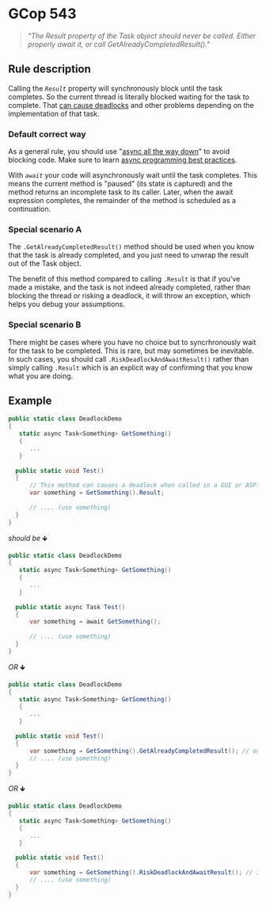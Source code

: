 ﻿# GCop 543

> *"The Result property of the Task object should never be called. Either properly await it, or call GetAlreadyCompletedResult()."*

## Rule description

Calling the *`Result`* property will synchronously block until the task completes. So the current thread is literally blocked waiting for the task to complete. That [can cause deadlocks](http://blog.stephencleary.com/2012/07/dont-block-on-async-code.html) and other problems depending on the implementation of that task.

### Default correct way
As a general rule, you should use "[async all the way down](https://stackoverflow.com/questions/29808915/why-use-async-await-all-the-way-down)" to avoid blocking code. Make sure to learn [async programming best practices](https://msdn.microsoft.com/en-us/magazine/jj991977.aspx?f=255&MSPPError=-2147217396).

With *`await`* your code will asynchronously wait until the task completes. This means the current method is "paused" (its state is captured) and the method returns an incomplete task to its caller. Later, when the await expression completes, the remainder of the method is scheduled as a continuation.

### Special scenario A
The `.GetAlreadyCompletedResult()` method should be used when you know that the task is already completed, and you just need to unwrap the result out of the Task object.

The benefit of this method compared to calling `.Result` is that if you've made a mistake, and the task is not indeed already completed, rather than blocking the thread or risking a deadlock, it will throw an exception, which helps you debug your assumptions.

### Special scenario B
There might be cases where you have no choice but to syncrhronously wait for the task to be completed. This is rare, but may sometimes be inevitable. In such cases, you should call `.RiskDeadlockAndAwaitResult()` rather than simply calling `.Result` which is an explicit way of confirming that you know what you are doing.

## Example

```csharp
public static class DeadlockDemo
{
   static async Task<Something> GetSomething()
   {
      ...
   }
  
  public static void Test()
  {
      // This method can causes a deadlock when called in a GUI or ASP.NET context.
      var something = GetSomething().Result;
      
      // .... (use something)
  }
}
```

*should be* 🡻

```csharp
public static class DeadlockDemo
{
   static async Task<Something> GetSomething()
   {
      ...
   }
  
  public static async Task Test()
  {
      var something = await GetSomething();
      
      // .... (use something)
  }
}
```

*OR* 🡻

```csharp
public static class DeadlockDemo
{
   static async Task<Something> GetSomething()
   {
      ...
   }
  
  public static void Test()
  {
      var something = GetSomething().GetAlreadyCompletedResult(); // only if you know for sure that the task is completed
      // .... (use something)
  }
}
```

*OR* 🡻

```csharp
public static class DeadlockDemo
{
   static async Task<Something> GetSomething()
   {
      ...
   }
  
  public static void Test()
  {
      var something = GetSomething().RiskDeadlockAndAwaitResult(); // If you have no choice, or know what you're doing.
      // .... (use something)
  }
}
```
